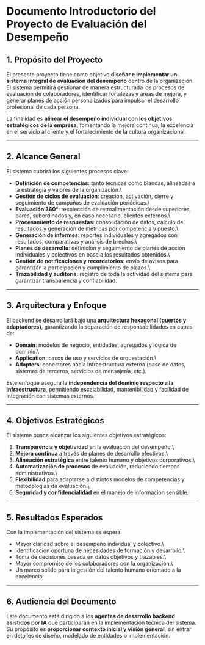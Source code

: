 # Documento Introductorio del Proyecto de Evaluación del Desempeño

## 1. Propósito del Proyecto

El presente proyecto tiene como objetivo **diseñar e implementar un
sistema integral de evaluación del desempeño** dentro de la
organización.\
El sistema permitirá gestionar de manera estructurada los procesos de
evaluación de colaboradores, identificar fortalezas y áreas de mejora, y
generar planes de acción personalizados para impulsar el desarrollo
profesional de cada persona.

La finalidad es **alinear el desempeño individual con los objetivos
estratégicos de la empresa**, fomentando la mejora continua, la
excelencia en el servicio al cliente y el fortalecimiento de la cultura
organizacional.

------------------------------------------------------------------------

## 2. Alcance General

El sistema cubrirá los siguientes procesos clave:

-   **Definición de competencias**: tanto técnicas como blandas,
    alineadas a la estrategia y valores de la organización.\
-   **Gestión de ciclos de evaluación**: creación, activación, cierre y
    seguimiento de campañas de evaluación periódicas.\
-   **Evaluación 360°**: recolección de retroalimentación desde
    superiores, pares, subordinados y, en caso necesario, clientes
    externos.\
-   **Procesamiento de respuestas**: consolidación de datos, cálculo de
    resultados y generación de métricas por competencia y puesto.\
-   **Generación de informes**: reportes individuales y agregados con
    resultados, comparativas y análisis de brechas.\
-   **Planes de desarrollo**: definición y seguimiento de planes de
    acción individuales y colectivos en base a los resultados
    obtenidos.\
-   **Gestión de notificaciones y recordatorios**: envío de avisos para
    garantizar la participación y cumplimiento de plazos.\
-   **Trazabilidad y auditoría**: registro de toda la actividad del
    sistema para garantizar transparencia y confiabilidad.

------------------------------------------------------------------------

## 3. Arquitectura y Enfoque

El backend se desarrollará bajo una **arquitectura hexagonal (puertos y
adaptadores)**, garantizando la separación de responsabilidades en capas
de:

-   **Domain**: modelos de negocio, entidades, agregados y lógica de
    dominio.\
-   **Application**: casos de uso y servicios de orquestación.\
-   **Adapters**: conectores hacia infraestructura externa (base de
    datos, sistemas de terceros, servicios de mensajería, etc.).

Este enfoque asegura la **independencia del dominio respecto a la
infraestructura**, permitiendo escalabilidad, mantenibilidad y facilidad
de integración con sistemas externos.

------------------------------------------------------------------------

## 4. Objetivos Estratégicos

El sistema busca alcanzar los siguientes objetivos estratégicos:

1.  **Transparencia y objetividad** en la evaluación del desempeño.\
2.  **Mejora continua** a través de planes de desarrollo efectivos.\
3.  **Alineación estratégica** entre talento humano y objetivos
    corporativos.\
4.  **Automatización de procesos** de evaluación, reduciendo tiempos
    administrativos.\
5.  **Flexibilidad** para adaptarse a distintos modelos de competencias
    y metodologías de evaluación.\
6.  **Seguridad y confidencialidad** en el manejo de información
    sensible.

------------------------------------------------------------------------

## 5. Resultados Esperados

Con la implementación del sistema se espera:

-   Mayor claridad sobre el desempeño individual y colectivo.\
-   Identificación oportuna de necesidades de formación y desarrollo.\
-   Toma de decisiones basada en datos objetivos y trazables.\
-   Mayor compromiso de los colaboradores con la organización.\
-   Un marco sólido para la gestión del talento humano orientado a la
    excelencia.

------------------------------------------------------------------------

## 6. Audiencia del Documento

Este documento está dirigido a los **agentes de desarrollo backend
asistidos por IA** que participarán en la implementación técnica del
sistema.\
Su propósito es **proporcionar contexto inicial y visión general**, sin
entrar en detalles de diseño, modelado de entidades o implementación.
